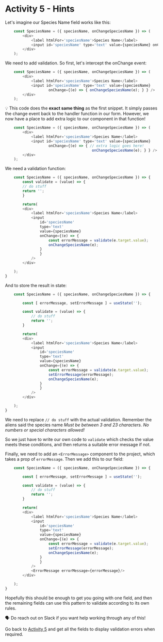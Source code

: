# Activity 5 - Hints

Let's imagine our Species Name field works like this:

```JavaScript
	const SpeciesName = ({ speciesName, onChangeSpeciesName }) => ( 
		<div> 
			<label htmlFor='speciesName'>Species Name</label> 
			<input id='speciesName' type='text' value={speciesName} onChange={onChangeSpeciesName} /> 
		</div> 
	);
```

We need to add validation. So first, let's intercept the onChange event:

```JavaScript
	const SpeciesName = ({ speciesName, onChangeSpeciesName }) => ( 
		<div> 
			<label htmlFor='speciesName'>Species Name</label> 
			<input id='speciesName' type='text' value={speciesName} 
					onChange={(e) => { onChangeSpeciesName(e); } } /> 
		</div> 
	);
```

💡 This code does the **exact same thing** as the first snippet. It simply passes the change event back to the handler function in our form. However, we now have a place to add extra logic to our component in that function!


```JavaScript
	const SpeciesName = ({ speciesName, onChangeSpeciesName }) => ( 
		<div> 
			<label htmlFor='speciesName'>Species Name</label> 
			<input id='speciesName' type='text' value={speciesName} 
					onChange={(e) => { // extra logic goes here!
										onChangeSpeciesName(e); } } /> 
		</div> 
	);
```

We need a validation function:

```JavaScript
	const SpeciesName = ({ speciesName, onChangeSpeciesName }) => {
		const validate = (value) => {
		// do stuff
		return '';
		}

		return(
		<div>
			<label htmlFor='speciesName'>Species Name</label>
			<input
				id='speciesName'
				type='text'
				value={speciesName}
				onChange={(e) => {
					const errorMessage = validate(e.target.value);
					onChangeSpeciesName(e);
				}
				}
			/>
		</div>

	);
}
```

And to store the result in state:

```JavaScript
	const SpeciesName = ({ speciesName, onChangeSpeciesName }) => {

		const [ errorMessage, setErrorMessage ] = useState('');

		const validate = (value) => {
			// do stuff
			return '';
		}

		return(
		<div>
			<label htmlFor='speciesName'>Species Name</label>
			<input
				id='speciesName'
				type='text'
				value={speciesName}
				onChange={(e) => {
					const errorMessage = validate(e.target.value);
					setErrorMessage(errorMessage);
					onChangeSpeciesName(e);
				}
				}
			/>
		</div>

	);
}
```

We need to replace `// do stuff` with the actual validation. Remember the aliens said the species name _Must be between 3 and 23 characters. No numbers or special characters allowed!_

So we just have to write our own code to `validate` which checks the value meets these conditions, and then returns a suitable error message if not.

Finally, we need to add an `<ErrorMessage>` component to the project, which takes a prop of `errorMessage`. Then we add this to our field:

```JavaScript
	const SpeciesName = ({ speciesName, onChangeSpeciesName }) => {

		const [ errorMessage, setErrorMessage ] = useState('');

		const validate = (value) => {
			// do stuff
			return '';
		}

		return(
		<div>
			<label htmlFor='speciesName'>Species Name</label>
			<input
				id='speciesName'
				type='text'
				value={speciesName}
				onChange={(e) => {
					const errorMessage = validate(e.target.value);
					setErrorMessage(errorMessage);
					onChangeSpeciesName(e);
				}
				}
			/>
			<ErrorMessage errorMessage={errorMessage}/>
		</div>

	);
}
```

Hopefully this should be enough to get you going with one field, and then the remaining fields can use this pattern to validate according to its own rules.

🗣  Do reach out on Slack if you want help working through any of this!

Go back to [Activity 5](./activity-5.md) and get all the fields to display validation errors when required.
